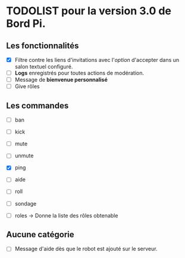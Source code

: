 # TODOLIST pour la version 3.0 de Bord Pi.

## Les fonctionnalités 
- [x] Filtre contre les liens d'invitations avec l'*option* d'accepter dans un salon textuel configuré.
- [ ] **Logs** enregistrés pour toutes actions de modération.
- [ ] Message de **bienvenue personnalisé**
- [ ] Give rôles

## Les commandes 
- [ ] ban 
- [ ] kick 
- [ ] mute 
- [ ] unmute 
- [x] ping 
- [ ] aide
- [ ] roll
- [ ] sondage
- [ ] roles -> Donne la liste des rôles obtenable


## Aucune catégorie 
- [ ] Message d'aide dès que le robot est ajouté sur le serveur.
